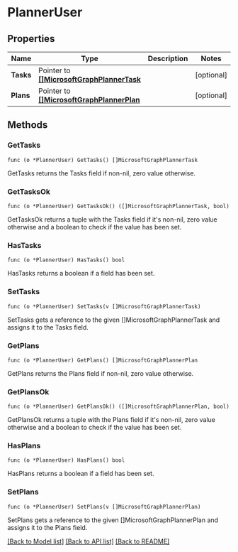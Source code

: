 # PlannerUser

## Properties

Name | Type | Description | Notes
------------ | ------------- | ------------- | -------------
**Tasks** | Pointer to [**[]MicrosoftGraphPlannerTask**](microsoft.graph.plannerTask.md) |  | [optional] 
**Plans** | Pointer to [**[]MicrosoftGraphPlannerPlan**](microsoft.graph.plannerPlan.md) |  | [optional] 

## Methods

### GetTasks

`func (o *PlannerUser) GetTasks() []MicrosoftGraphPlannerTask`

GetTasks returns the Tasks field if non-nil, zero value otherwise.

### GetTasksOk

`func (o *PlannerUser) GetTasksOk() ([]MicrosoftGraphPlannerTask, bool)`

GetTasksOk returns a tuple with the Tasks field if it's non-nil, zero value otherwise
and a boolean to check if the value has been set.

### HasTasks

`func (o *PlannerUser) HasTasks() bool`

HasTasks returns a boolean if a field has been set.

### SetTasks

`func (o *PlannerUser) SetTasks(v []MicrosoftGraphPlannerTask)`

SetTasks gets a reference to the given []MicrosoftGraphPlannerTask and assigns it to the Tasks field.

### GetPlans

`func (o *PlannerUser) GetPlans() []MicrosoftGraphPlannerPlan`

GetPlans returns the Plans field if non-nil, zero value otherwise.

### GetPlansOk

`func (o *PlannerUser) GetPlansOk() ([]MicrosoftGraphPlannerPlan, bool)`

GetPlansOk returns a tuple with the Plans field if it's non-nil, zero value otherwise
and a boolean to check if the value has been set.

### HasPlans

`func (o *PlannerUser) HasPlans() bool`

HasPlans returns a boolean if a field has been set.

### SetPlans

`func (o *PlannerUser) SetPlans(v []MicrosoftGraphPlannerPlan)`

SetPlans gets a reference to the given []MicrosoftGraphPlannerPlan and assigns it to the Plans field.


[[Back to Model list]](../README.md#documentation-for-models) [[Back to API list]](../README.md#documentation-for-api-endpoints) [[Back to README]](../README.md)


